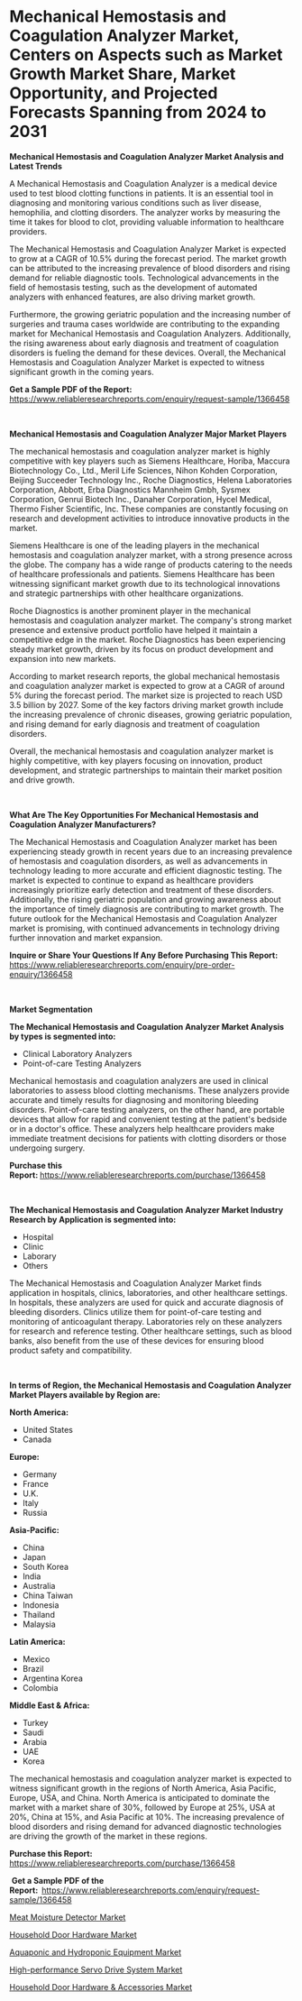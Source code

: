 <p><h1>Mechanical Hemostasis and Coagulation Analyzer Market, Centers on Aspects such as Market Growth Market Share, Market Opportunity, and Projected Forecasts Spanning from 2024 to 2031</h1></p><p><strong>Mechanical Hemostasis and Coagulation Analyzer Market Analysis and Latest Trends</strong></p>
<p><p>A Mechanical Hemostasis and Coagulation Analyzer is a medical device used to test blood clotting functions in patients. It is an essential tool in diagnosing and monitoring various conditions such as liver disease, hemophilia, and clotting disorders. The analyzer works by measuring the time it takes for blood to clot, providing valuable information to healthcare providers.</p><p>The Mechanical Hemostasis and Coagulation Analyzer Market is expected to grow at a CAGR of 10.5% during the forecast period. The market growth can be attributed to the increasing prevalence of blood disorders and rising demand for reliable diagnostic tools. Technological advancements in the field of hemostasis testing, such as the development of automated analyzers with enhanced features, are also driving market growth.</p><p>Furthermore, the growing geriatric population and the increasing number of surgeries and trauma cases worldwide are contributing to the expanding market for Mechanical Hemostasis and Coagulation Analyzers. Additionally, the rising awareness about early diagnosis and treatment of coagulation disorders is fueling the demand for these devices. Overall, the Mechanical Hemostasis and Coagulation Analyzer Market is expected to witness significant growth in the coming years.</p></p>
<p><strong>Get a Sample PDF of the Report:&nbsp;</strong> <a href="https://www.reliableresearchreports.com/enquiry/request-sample/1366458">https://www.reliableresearchreports.com/enquiry/request-sample/1366458</a></p>
<p>&nbsp;</p>
<p><strong>Mechanical Hemostasis and Coagulation Analyzer Major Market Players</strong></p>
<p><p>The mechanical hemostasis and coagulation analyzer market is highly competitive with key players such as Siemens Healthcare, Horiba, Maccura Biotechnology Co., Ltd., Meril Life Sciences, Nihon Kohden Corporation, Beijing Succeeder Technology Inc., Roche Diagnostics, Helena Laboratories Corporation, Abbott, Erba Diagnostics Mannheim Gmbh, Sysmex Corporation, Genrui Biotech Inc., Danaher Corporation, Hycel Medical, Thermo Fisher Scientific, Inc. These companies are constantly focusing on research and development activities to introduce innovative products in the market.</p><p>Siemens Healthcare is one of the leading players in the mechanical hemostasis and coagulation analyzer market, with a strong presence across the globe. The company has a wide range of products catering to the needs of healthcare professionals and patients. Siemens Healthcare has been witnessing significant market growth due to its technological innovations and strategic partnerships with other healthcare organizations.</p><p>Roche Diagnostics is another prominent player in the mechanical hemostasis and coagulation analyzer market. The company's strong market presence and extensive product portfolio have helped it maintain a competitive edge in the market. Roche Diagnostics has been experiencing steady market growth, driven by its focus on product development and expansion into new markets.</p><p>According to market research reports, the global mechanical hemostasis and coagulation analyzer market is expected to grow at a CAGR of around 5% during the forecast period. The market size is projected to reach USD 3.5 billion by 2027. Some of the key factors driving market growth include the increasing prevalence of chronic diseases, growing geriatric population, and rising demand for early diagnosis and treatment of coagulation disorders.</p><p>Overall, the mechanical hemostasis and coagulation analyzer market is highly competitive, with key players focusing on innovation, product development, and strategic partnerships to maintain their market position and drive growth.</p></p>
<p>&nbsp;</p>
<p><strong>What Are The Key Opportunities For Mechanical Hemostasis and Coagulation Analyzer Manufacturers?</strong></p>
<p><p>The Mechanical Hemostasis and Coagulation Analyzer market has been experiencing steady growth in recent years due to an increasing prevalence of hemostasis and coagulation disorders, as well as advancements in technology leading to more accurate and efficient diagnostic testing. The market is expected to continue to expand as healthcare providers increasingly prioritize early detection and treatment of these disorders. Additionally, the rising geriatric population and growing awareness about the importance of timely diagnosis are contributing to market growth. The future outlook for the Mechanical Hemostasis and Coagulation Analyzer market is promising, with continued advancements in technology driving further innovation and market expansion.</p></p>
<p><strong>Inquire or Share Your Questions If Any Before Purchasing This Report:</strong> <a href="https://www.reliableresearchreports.com/enquiry/pre-order-enquiry/1366458">https://www.reliableresearchreports.com/enquiry/pre-order-enquiry/1366458</a></p>
<p>&nbsp;</p>
<p><strong>Market Segmentation</strong></p>
<p><strong>The Mechanical Hemostasis and Coagulation Analyzer Market Analysis by types is segmented into:</strong></p>
<p><ul><li>Clinical Laboratory Analyzers</li><li>Point-of-care Testing Analyzers</li></ul></p>
<p><p>Mechanical hemostasis and coagulation analyzers are used in clinical laboratories to assess blood clotting mechanisms. These analyzers provide accurate and timely results for diagnosing and monitoring bleeding disorders. Point-of-care testing analyzers, on the other hand, are portable devices that allow for rapid and convenient testing at the patient's bedside or in a doctor's office. These analyzers help healthcare providers make immediate treatment decisions for patients with clotting disorders or those undergoing surgery.</p></p>
<p><strong>Purchase this Report:&nbsp;</strong><a href="https://www.reliableresearchreports.com/purchase/1366458">https://www.reliableresearchreports.com/purchase/1366458</a></p>
<p>&nbsp;</p>
<p><strong>The Mechanical Hemostasis and Coagulation Analyzer Market Industry Research by Application is segmented into:</strong></p>
<p><ul><li>Hospital</li><li>Clinic</li><li>Laborary</li><li>Others</li></ul></p>
<p><p>The Mechanical Hemostasis and Coagulation Analyzer Market finds application in hospitals, clinics, laboratories, and other healthcare settings. In hospitals, these analyzers are used for quick and accurate diagnosis of bleeding disorders. Clinics utilize them for point-of-care testing and monitoring of anticoagulant therapy. Laboratories rely on these analyzers for research and reference testing. Other healthcare settings, such as blood banks, also benefit from the use of these devices for ensuring blood product safety and compatibility.</p></p>
<p>&nbsp;</p>
<p><strong>In terms of Region, the Mechanical Hemostasis and Coagulation Analyzer Market Players available by Region are:</strong></p>
<p>
    <p> <strong> North America: </strong>
        <ul>
            <li>United States</li>
            <li>Canada</li>
        </ul>
        </p> 
    <p> <strong> Europe: </strong>
        <ul>
            <li>Germany</li>
            <li>France</li>
            <li>U.K.</li>
            <li>Italy</li>
            <li>Russia</li>
        </ul>
        </p> 
    <p> <strong> Asia-Pacific: </strong>
        <ul>
            <li>China</li>
            <li>Japan</li>
            <li>South Korea</li>
            <li>India</li>
            <li>Australia</li>
            <li>China Taiwan</li>
            <li>Indonesia</li>
            <li>Thailand</li>
            <li>Malaysia</li>
        </ul>
        </p> 
    <p> <strong> Latin America: </strong>
        <ul>
            <li>Mexico</li>
            <li>Brazil</li>
            <li>Argentina Korea</li>
            <li>Colombia</li>
        </ul>
        </p> 
    <p> <strong> Middle East & Africa: </strong>
        <ul>
            <li>Turkey</li>
            <li>Saudi</li>
            <li>Arabia</li>
            <li>UAE</li>
            <li>Korea</li>
        </ul>
    </p>
    </p>
<p><p>The mechanical hemostasis and coagulation analyzer market is expected to witness significant growth in the regions of North America, Asia Pacific, Europe, USA, and China. North America is anticipated to dominate the market with a market share of 30%, followed by Europe at 25%, USA at 20%, China at 15%, and Asia Pacific at 10%. The increasing prevalence of blood disorders and rising demand for advanced diagnostic technologies are driving the growth of the market in these regions.</p></p>
<p><strong>Purchase this Report: </strong><a href="https://www.reliableresearchreports.com/purchase/1366458">https://www.reliableresearchreports.com/purchase/1366458</a></p>
<p>&nbsp;<strong>Get a Sample PDF of the Report:&nbsp;&nbsp;</strong><a href="https://www.reliableresearchreports.com/enquiry/request-sample/1366458">https://www.reliableresearchreports.com/enquiry/request-sample/1366458</a></p>
<p><strong></strong></p>
<p><p><a href="https://medium.com/@elzaziemann1943/meat-moisture-detector-market-size-cagr-trends-2024-2030-206ed8cb2bf1">Meat Moisture Detector Market</a></p><p><a href="https://medium.com/@vallieemard78/household-door-hardware-market-size-cagr-trends-2024-2030-7586ed8e47c6">Household Door Hardware Market</a></p><p><a href="https://medium.com/@boydsmitham726/aquaponic-and-hydroponic-equipment-market-comprehensive-assessment-by-type-application-and-46a73078c197">Aquaponic and Hydroponic Equipment Market</a></p><p><a href="https://medium.com/@boydsmitham726/high-performance-servo-drive-system-market-analysis-its-cagr-market-segmentation-and-global-2f39a044ceaf">High-performance Servo Drive System Market</a></p><p><a href="https://medium.com/@vallieemard78/household-door-hardware-amp-accessories-market-insight-market-trends-growth-forecasted-from-b1dc6727930d">Household Door Hardware & Accessories Market</a></p></p>